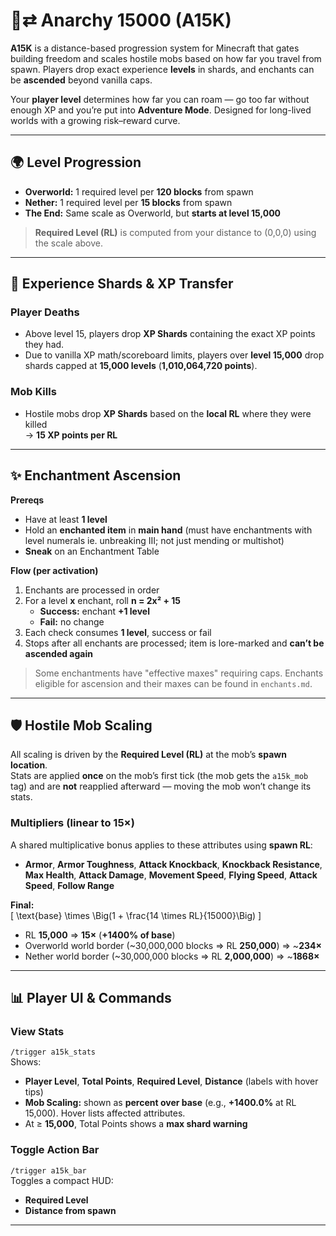 # 🧪⇄ Anarchy 15000 (A15K)

**A15K** is a distance-based progression system for Minecraft that gates building freedom and scales hostile mobs based on how far you travel from spawn. Players drop exact experience **levels** in shards, and enchants can be **ascended** beyond vanilla caps.

Your **player level** determines how far you can roam — go too far without enough XP and you’re put into **Adventure Mode**. Designed for long-lived worlds with a growing risk–reward curve.

---

## 🌍 Level Progression
- **Overworld:** 1 required level per **120 blocks** from spawn  
- **Nether:** 1 required level per **15 blocks** from spawn  
- **The End:** Same scale as Overworld, but **starts at level 15,000**

> **Required Level (RL)** is computed from your distance to (0,0,0) using the scale above.

---

## 💎 Experience Shards & XP Transfer

### Player Deaths
- Above level 15, players drop **XP Shards** containing the exact XP points they had.
- Due to vanilla XP math/scoreboard limits, players over **level 15,000** drop shards capped at **15,000 levels** (**1,010,064,720 points**).

### Mob Kills
- Hostile mobs drop **XP Shards** based on the **local RL** where they were killed  
  → **15 XP points per RL**

---

## ✨ Enchantment Ascension

**Prereqs**
- Have at least **1 level**
- Hold an **enchanted item** in **main hand** (must have enchantments with level numerals ie. unbreaking III; not just mending or multishot)
- **Sneak** on an Enchantment Table

**Flow (per activation)**
1. Enchants are processed in order
2. For a level **x** enchant, roll **n = 2x² + 15**
   - **Success:** enchant **+1 level**
   - **Fail:** no change
3. Each check consumes **1 level**, success or fail
4. Stops after all enchants are processed; item is lore-marked and **can’t be ascended again**

> Some enchantments have "effective maxes" requiring caps. Enchants eligible for ascension and their maxes can be found in ```enchants.md```.

---

## 🛡️ Hostile Mob Scaling

All scaling is driven by the **Required Level (RL)** at the mob’s **spawn location**.  
Stats are applied **once** on the mob’s first tick (the mob gets the `a15k_mob` tag) and are **not** reapplied afterward — moving the mob won’t change its stats.

### Multipliers (linear to 15×)
A shared multiplicative bonus applies to these attributes using **spawn RL**:

- **Armor**, **Armor Toughness**, **Attack Knockback**, **Knockback Resistance**,  
  **Max Health**, **Attack Damage**, **Movement Speed**, **Flying Speed**, **Attack Speed**, **Follow Range**

**Final:**  
\[
\text{base} \times \Big(1 + \frac{14 \times RL}{15000}\Big)
\]

- RL **15,000** ⇒ **15×** (**+1400% of base**)  
- Overworld world border (~30,000,000 blocks ⇒ RL **250,000**) ⇒ ~**234×**  
- Nether world border (~30,000,000 blocks ⇒ RL **2,000,000**) ⇒ ~**1868×**


---

## 📊 Player UI & Commands

### View Stats
`/trigger a15k_stats`  
Shows:
- **Player Level**, **Total Points**, **Required Level**, **Distance** (labels with hover tips)
- **Mob Scaling:** shown as **percent over base** (e.g., **+1400.0%** at RL 15,000). Hover lists affected attributes.
- At ≥ **15,000**, Total Points shows a **max shard warning**

### Toggle Action Bar
`/trigger a15k_bar`  
Toggles a compact HUD:
- **Required Level**
- **Distance from spawn**

---

